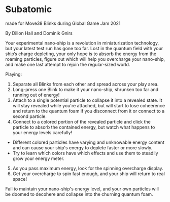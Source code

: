 # Subatomic
 made for Move38 Blinks during Global Game Jam 2021
 
 By Dillon Hall and Dominik Gnirs
 
 
Your experimental nano-ship is a revolution in miniaturization technology, but your latest test run has gone too far. Lost in the quantum field with your ship’s charge depleting, your only hope is to absorb the energy from the roaming particles, figure out which will help you overcharge your nano-ship, and make one last attempt to rejoin the regular-sized world.

Playing:
1. Separate all Blinks from each other and spread across your play area.
2. Long-press one Blink to make it your nano-ship, shrunken too far and running out of energy!
3. Attach to a single potential particle to collapse it into a revealed state. It will stay revealed while you're attached, but will start to lose coheerence and return to the quantum foam if you disconnect from it or connect to a second particle.
4. Connect to a colored portion of the revealed particle and click the particle to absorb the contained energy, but watch what happens to your energy levels carefully! 
  - Different colored particles have varying and unknowable energy content and can cause your ship's energy to deplete faster or more slowly.
  - Try to learn which colors have which effects and use them to steadily grow your energy meter.
5. As you pass maximum energy, look for the spinning overcharge display.
6. Get your overcharge to spin fast enough, and your ship will return to real space!

Fail to maintain your nano-ship's energy level, and your own particles will be doomed to decohere and collapse into the churning quantum foam.
